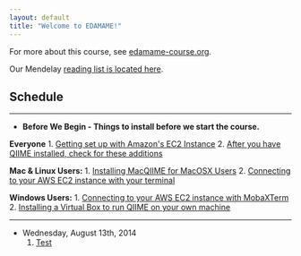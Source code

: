 ```yaml
---
layout: default
title: "Welcome to EDAMAME!"
---
```


For more about this course, see [edamame-course.org](http://edamame-course.org).

Our Mendelay [reading list is located here](http://www.mendeley.com/groups/4688421/edamame/).

## Schedule
---------------------------------------------
* **Before We Begin - Things to install before we start the course.**

**Everyone**
    1. [Getting set up with Amazon's EC2 Instance](intro_to_ec2_instance.html)
    2. [After you have QIIME installed, check for these additions](qiime-additions.html)

**Mac & Linux Users:**
    1. [Installing MacQIIME for MacOSX Users](macqiime_installation.html)
    2. [Connecting to your AWS EC2 instance with your terminal](mac_os_linux_connect_to_ec2.html)

**Windows Users:**
    1. [Connecting to your AWS EC2 instance with MobaXTerm](mobaxterm.html)
    2. [Installing a Virtual Box to run QIIME on your own machine](#)

---------------------------------------------
* Wednesday, August 13th, 2014
    1. [Test](#)
